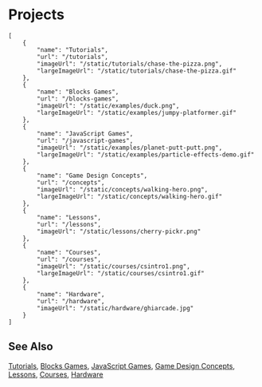 # Projects

```codecard
[
    {
        "name": "Tutorials",
        "url": "/tutorials",
        "imageUrl": "/static/tutorials/chase-the-pizza.png",
        "largeImageUrl": "/static/tutorials/chase-the-pizza.gif"
    },
    {
        "name": "Blocks Games",
        "url": "/blocks-games",
        "imageUrl": "/static/examples/duck.png",
        "largeImageUrl": "/static/examples/jumpy-platformer.gif"
    },
    {
        "name": "JavaScript Games",
        "url": "/javascript-games",
        "imageUrl": "/static/examples/planet-putt-putt.png",
        "largeImageUrl": "/static/examples/particle-effects-demo.gif"
    },
    {
        "name": "Game Design Concepts",
        "url": "/concepts",
        "imageUrl": "/static/concepts/walking-hero.png",
        "largeImageUrl": "/static/concepts/walking-hero.gif"
    },
    {
        "name": "Lessons",
        "url": "/lessons",
        "imageUrl": "/static/lessons/cherry-pickr.png"
    },
    {
        "name": "Courses",
        "url": "/courses",
        "imageUrl": "/static/courses/csintro1.png",
        "largeImageUrl": "/static/courses/csintro1.gif"
    },
    {
        "name": "Hardware",
        "url": "/hardware",
        "imageUrl": "/static/hardware/ghiarcade.jpg"
    }
]
```

## See Also

[Tutorials](/tutorials),
[Blocks Games](/blocks-games),
[JavaScript Games](/javascript-games),
[Game Design Concepts](/concepts),
[Lessons](/lessons),
[Courses](/courses),
[Hardware](/hardware)

